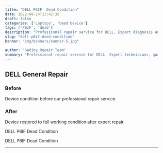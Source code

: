 ```yaml
---
title: "DELL P6IF  Dead Condition"
date: 2022-08-24T13:42:28
draft: false
categories: ['Laptops', 'Dead Device']
tags: ['P6IF', 'dead']
description: "Professional repair service for DELL. Expert diagnosis and quality repairs in Bangalore."
slug: "dell-p6if-dead-condition"
banner: "img/banners/banner-5.jpg"

author: "Gadjoy Repair Team"
summary: "Professional repair service for DELL. Expert technicians, quality parts, warranty included."
---
```


## DELL General Repair

### Before

Device condition before our professional repair service.

### After

Device restored to full working condition after expert repair.

DELL P6IF Dead Condition

DELL P6IF Dead Condition

---
